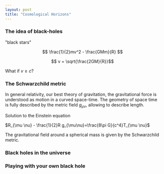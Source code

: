 ```yaml
---
layout: post
title: "Cosmological Horizons"
---
```


### The idea of black-holes

"black stars"

$$ \frac{1}{2}mv^2 - \frac{GMm}{R} $$

$$ v = \sqrt{\frac{2GM}{R}}$$

What if $v \geq c$?


### The Schwarzchild metric

In general relativity, our best theory of gravitation, the gravitational force is understood as motion in a curved space-time. The geometry of space time is fully described by the metric field $g_{\mu\nu}$, allowing to describe length.

Solution to the Einstein equation

$R_{\mu \nu} - \frac{1}{2}R g_{\mu\nu}=\frac{8\pi G}{c^4}T_{\mu \nu}$

The gravitational field around a spherical mass is given by the Schwarzchild metric.

### Black holes in the universe

### Playing with your own black hole


